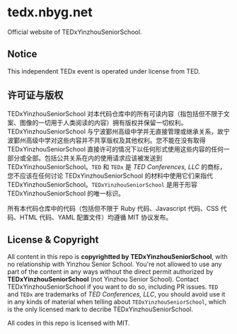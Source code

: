 # tedx.nbyg.net
Official website of TEDxYinzhouSeniorSchool.

## Notice
This independent TEDx event is operated under license from TED.

## 许可证与版权
TEDxYinzhouSeniorSchool 对本代码仓库中的所有可读内容（指包括但不限于文案、图像的一切用于人类阅读的内容）拥有版权并保留一切权利。TEDxYinzhouSeniorSchool 与宁波鄞州高级中学并无直接管理或继承关系，故宁波鄞州高级中学对这些内容并不共享版权及其他权利。您不能在没有取得 TEDxYinzhouSeniorSchool 直接许可的情况下以任何形式使用这些内容的任何一部分或全部。包括公共关系在内的使用请求应该被发送到 TEDxYinzhouSeniorSchool。`TED` 和 `TEDx` 是 *TED Conferences, LLC* 的商标，您不应该在任何讨论 TEDxYinzhouSeniorSchool 的材料中使用它们来指代 TEDxYinzhouSeniorSchool。`TEDxYinzhouSeniorSchool` 是用于形容 TEDxYinzhouSeniorSchool 的唯一标识。

所有本代码仓库中的代码（包括但不限于 Ruby 代码、Javascript 代码、CSS 代码、HTML 代码、YAML 配置文件）均遵循 MIT 协议发布。

## License & Copyright
All content in this repo is **copyrightted by TEDxYinzhouSeniorSchool**, with no relationship with Yinzhou Senior School. You're not allowed to use any part of the content in any ways without the direct permit authorized by **TEDxYinzhouSeniorSchool** (not Yinzhou Senior School). Contact TEDxYinzhouSeniorSchool if you want to do so, including PR issues. `TED` and `TEDx` are trademarks of *TED Conferences, LLC*, you should avoid use it in any kinds of material when telling about `TEDxYinzhouSeniorSchool`, which is the only licensed mark to decribe TEDxYinzhouSeniorSchool.

All codes in this repo is licensed with MIT.

